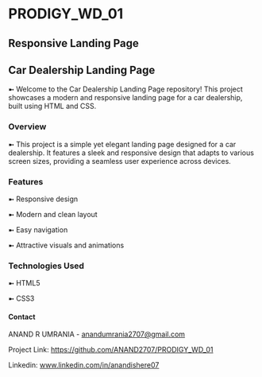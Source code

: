 # PRODIGY_WD_01

## Responsive Landing Page

## Car Dealership Landing Page

➼ Welcome to the Car Dealership Landing Page repository! This project showcases a modern and responsive landing page for a car dealership, built using HTML and CSS.

### Overview
➼ This project is a simple yet elegant landing page designed for a car dealership. It features a sleek and responsive design that adapts to various screen sizes, providing a seamless user experience across devices.


### Features
➼ Responsive design

➼ Modern and clean layout

➼ Easy navigation

➼ Attractive visuals and animations


### Technologies Used
➼ HTML5

➼ CSS3

#### Contact

ANAND R UMRANIA - anandumrania2707@gmail.com

Project Link: https://github.com/ANAND2707/PRODIGY_WD_01

Linkedin: www.linkedin.com/in/anandishere07
